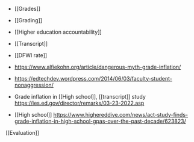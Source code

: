   - [[Grades]]
  - [[Grading]]

  -  [[Higher education accountability]]
  - [[Transcript]]

  - [[DFWI rate]]

  - https://www.alfiekohn.org/article/dangerous-myth-grade-inflation/
  - https://edtechdev.wordpress.com/2014/06/03/faculty-student-nonaggression/

  - Grade inflation in [[High school]],
    [[transcript]] study
    https://ies.ed.gov/director/remarks/03-23-2022.asp
  - [[High school]]
    https://www.highereddive.com/news/act-study-finds-grade-inflation-in-high-school-gpas-over-the-past-decade/623823/

[[Evaluation]]